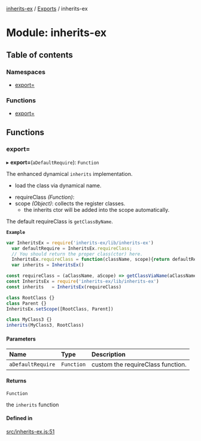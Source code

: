 [inherits-ex](../README.md) / [Exports](../modules.md) / inherits-ex

# Module: inherits-ex

## Table of contents

### Namespaces

- [export&#x3D;](inherits_ex.export_.md)

### Functions

- [export&#x3D;](inherits_ex.md#export&#x3D;)

## Functions

### export&#x3D;

▸ **export=**(`aDefaultRequire`): `Function`

The enhanced dynamical `inherits` implementation.

+ load the class via dynamical name.
* requireClass *(Function)*:
* scope *(Object)*: collects the register classes.
  * the inherits ctor will be added into the scope automatically.

The default requireClass is `getClassByName`.

**`Example`**

```ts
var InheritsEx = require('inherits-ex/lib/inherits-ex')
  var defaultRequire = InheritsEx.requireClass;
  // You should return the proper class(ctor) here.
  InheritsEx.requireClass = function(className, scope){return defaultRequire.apply(null, arguments)};
  var inherits = InheritsEx()

const requireClass = (aClassName, aScope) => getClassViaName(aClassName)
const InheritsEx = require('inherits-ex/lib/inherits-ex')
const inherits   = InheritsEx(requireClass)

class RootClass {}
class Parent {}
InheritsEx.setScope([RootClass, Parent])

class MyClass3 {}
inherits(MyClass3, RootClass)
```

#### Parameters

| Name | Type | Description |
| :------ | :------ | :------ |
| `aDefaultRequire` | `Function` | custom the requireClass function. |

#### Returns

`Function`

the `inherits` function

#### Defined in

[src/inherits-ex.js:51](https://github.com/snowyu/inherits-ex.js/blob/5942071/src/inherits-ex.js#L51)
